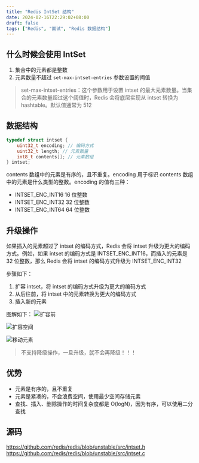 ```yaml
---
title: "Redis IntSet 结构"
date: 2024-02-16T22:29:02+08:00
draft: false
tags: ["Redis", "面试", "Redis 数据结构"]
---
```

## 什么时候会使用 IntSet
1. 集合中的元素都是整数
2. 元素数量不超过 `set-max-intset-entries` 参数设置的阈值

> set-max-intset-entries：这个参数用于设置 intset 的最大元素数量。当集合的元素数量超过这个阈值时，Redis 会将底层实现从 intset 转换为 hashtable。默认值通常为 512

## 数据结构
```c
typedef struct intset {
    uint32_t encoding; // 编码方式
    uint32_t length; // 元素数量
    int8_t contents[]; // 元素数组
} intset;
```

contents 数组中的元素是有序的，且不重复。encoding 用于标识 contents 数组中的元素是什么类型的整数。encoding 的值有三种：
- INTSET_ENC_INT16 16 位整数
- INTSET_ENC_INT32 32 位整数
- INTSET_ENC_INT64 64 位整数

## 升级操作
如果插入的元素超过了 intset 的编码方式，Redis 会将 intset 升级为更大的编码方式。例如，如果 intset 的编码方式是 INTSET_ENC_INT16，而插入的元素是 32 位整数，那么 Redis 会将 intset 的编码方式升级为 INTSET_ENC_INT32

步骤如下：
1. 扩容 intset，将 intset 的编码方式升级为更大的编码方式
2. 从后往前，将 intset 中的元素转换为更大的编码方式
3. 插入新的元素

图解如下：
![扩容前](https://cdn4.codesign.qq.com/materials/2024/02/20/GD5Oj24EPoJE02Z3eAX20/cq1at6zql9bciluk/3c813895-76cc-4b73-8a99-702600e791e7.png)

![扩容空间](https://cdn4.codesign.qq.com/materials/2024/02/20/GD5Oj24EPoJE02Z3eAX20/cq1at6zql9bciluk/23a60d05-52b9-493a-b79c-f5770b90dfcb.png)

![移动元素](https://cdn4.codesign.qq.com/materials/2024/02/20/GD5Oj24EPoJE02Z3eAX20/cq1at6zql9bciluk/e8e9f0-ab9e3ca6-04d4-424f-b92a-96a50a6b1d03.png)

> 不支持降级操作，一旦升级，就不会再降级！！！

## 优势
- 元素是有序的，且不重复
- 元素是紧凑的，不会浪费空间，使用最少空间存储元素
- 查找、插入、删除操作的时间复杂度都是 O(logN)，因为有序，可以使用二分查找

## 源码
https://github.com/redis/redis/blob/unstable/src/intset.h
https://github.com/redis/redis/blob/unstable/src/intset.c
